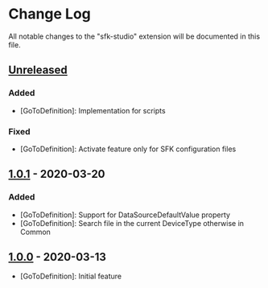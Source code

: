 # Change Log
All notable changes to the "sfk-studio" extension will be documented in this file.

## [Unreleased]

### Added
- [GoToDefinition]: Implementation for scripts

### Fixed
- [GoToDefinition]: Activate feature only for SFK configuration files

## [1.0.1] - 2020-03-20

### Added
- [GoToDefinition]: Support for DataSourceDefaultValue property
- [GoToDefinition]: Search file in the current DeviceType otherwise in Common

## [1.0.0] - 2020-03-13
- [GoToDefinition]: Initial feature

[Unreleased]: https://projects-dgs.divalto.com/weavy/tools/_git/vscode.sfk-studio?version=GBdevelop
[1.0.1]: https://projects-dgs.divalto.com/weavy/tools/_git/vscode.sfk-studio?version=GT1.0.1
[1.0.0]: https://projects-dgs.divalto.com/weavy/tools/_git/vscode.sfk-studio?version=GCb6107068e738855454b2f4e681af6716a84c5f59
